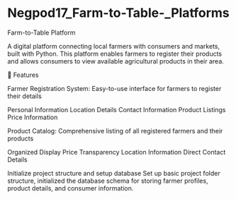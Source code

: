 # Negpod17_Farm-to-Table-_Platforms

Farm-to-Table Platform

A digital platform connecting local farmers with consumers and markets, built with Python. This platform enables farmers to register their products and allows consumers to view available agricultural products in their area.

🌟 Features

Farmer Registration System: Easy-to-use interface for farmers to register their details

Personal Information
Location Details
Contact Information
Product Listings
Price Information


Product Catalog: Comprehensive listing of all registered farmers and their products

Organized Display
Price Transparency
Location Information
Direct Contact Details

Initialize project structure and setup database
Set up basic project folder structure, initialized the database schema for storing farmer profiles, product details, and consumer information.


